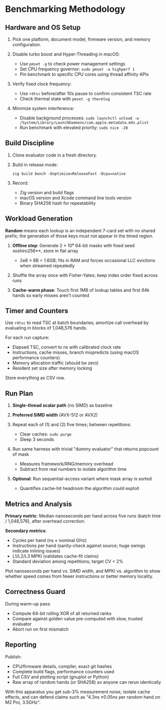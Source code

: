 # Benchmarking Methodology

## Hardware and OS Setup

1. Pick one platform, document model, firmware version, and memory configuration.

2. Disable turbo boost and Hyper-Threading in macOS:
   - Use `pmset -g` to check power management settings
   - Set CPU frequency governor: `sudo pmset -a highperf 1`
   - Pin benchmark to specific CPU cores using thread affinity APIs

3. Verify fixed clock frequency:
   - Use `rdtsc` before/after 10s pause to confirm consistent TSC rate
   - Check thermal state with `pmset -g thermlog`

4. Minimize system interference:
   - Disable background processes: `sudo launchctl unload -w /System/Library/LaunchDaemons/com.apple.metadata.mds.plist`
   - Run benchmark with elevated priority: `sudo nice -20`

## Build Discipline

1. Clone evaluator code in a fresh directory.

2. Build in release mode:
   ```
   zig build bench -Doptimize=ReleaseFast -Dcpu=native
   ```

3. Record:
   - Zig version and build flags
   - macOS version and Xcode command line tools version
   - Binary SHA256 hash for repeatability

## Workload Generation

**Random** means each lookup is an independent 7-card set with no shared prefix; the generation of those keys must not appear in the timed region.

1. **Offline step**: Generate 2 × 10⁸ 64-bit masks with fixed seed xoshiro256**, store in flat array
   - 2e8 × 8B = 1.6GB; fits in RAM and forces occasional LLC evictions when streamed repeatedly

2. Shuffle the array once with Fisher-Yates; keep index order fixed across runs

3. **Cache-warm phase**: Touch first 1MB of lookup tables and first 64k hands so early misses aren't counted

## Timer and Counters

Use `rdtsc` to read TSC at batch boundaries; amortize call overhead by evaluating in blocks of 1,048,576 hands.

For each run capture:
- Elapsed TSC, convert to ns with calibrated clock rate
- Instructions, cache misses, branch mispredicts (using macOS performance counters)
- Memory allocation traffic (should be zero)
- Resident set size after memory locking

Store everything as CSV row.

## Run Plan

1. **Single-thread scalar path** (no SIMD) as baseline

2. **Preferred SIMD width** (AVX-512 or AVX2)

3. Repeat each of (1) and (2) five times; between repetitions:
   - Clear caches: `sudo purge`
   - Sleep 3 seconds

4. Run same harness with trivial "dummy evaluator" that returns popcount of mask
   - Measures framework/RNG/memory overhead
   - Subtract from real numbers to isolate algorithm time

5. **Optional**: Run sequential-access variant where mask array is sorted
   - Quantifies cache-hit headroom the algorithm could exploit

## Metrics and Analysis

**Primary metric**: Median nanoseconds per hand across five runs (batch time / 1,048,576), after overhead correction.

**Secondary metrics**:
- Cycles per hand (ns × nominal GHz)
- Instructions per hand (sanity-check against source; huge swings indicate inlining issues)
- L1/L2/L3 MPKI (validates cache-fit claims)
- Standard deviation among repetitions; target CV < 2%

Plot nanoseconds per hand vs. SIMD width, and MPKI vs. algorithm to show whether speed comes from fewer instructions or better memory locality.

## Correctness Guard

During warm-up pass:
- Compute 64-bit rolling XOR of all returned ranks
- Compare against golden value pre-computed with slow, trusted evaluator
- Abort run on first mismatch

## Reporting

Publish:
- CPU/firmware details, compiler, exact git hashes
- Complete build flags, performance counters used
- Full CSV and plotting script (gnuplot or Python)
- Raw array of random hands (or SHA256) so anyone can rerun identically

With this apparatus you get sub-3% measurement noise, isolate cache effects, and can defend claims such as "4.3ns ±0.05ns per random hand on M2 Pro, 3.5GHz".
